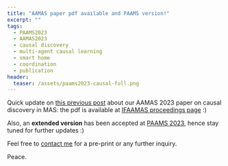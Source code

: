 ```yaml
---
title: "AAMAS paper pdf available and PAAMS version!"
excerpt: ""
tags:
  - PAAMS2023
  - AAMAS2023
  - causal discovery
  - multi-agent causal learning
  - smart home
  - coordination
  - publication
header:
  teaser: /assets/paams2023-causal-full.png
---
```


Quick update on [this previous post](/_posts/2023-02-28-student-aamas2023.md) about our AAMAS 2023 paper on causal discovery in MAS: the pdf is available at [IFAAMAS proceedings page](https://www.southampton.ac.uk/~eg/AAMAS2023/pdfs/p2807.pdf) :)

Also, an **extended version** has been accepted at [PAAMS 2023](https://www.paams.net/), hence stay tuned for further updates :)

Feel free to [contact me](mailto:stefano.mariani@unimore.it) for a pre-print or any further inquiry.

Peace.
